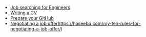 - [Job searching for Engineers](https://github.com/alex-wap/job-search)
- [Writing a CV](https://www.reddit.com/r/resumes/wiki/index/faq)
- [Prepare your GitHub](https://www.reddit.com/r/webdev/comments/90xmpw/how_to_prep_your_github_for_job_seeking)
- [Negotiating a job offer](https://haseebq.com/my-ten-rules-for-negotiating-a-job-offer/)https://haseebq.com/my-ten-rules-for-negotiating-a-job-offer/)
